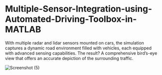 # Multiple-Sensor-Integration-using-Automated-Driving-Toolbox-in-MATLAB
With multiple radar and lidar sensors mounted on cars, the simulation captures a dynamic road environment filled with vehicles, each equipped with advanced sensing capabilities. The result? A comprehensive bird’s-eye view that offers an accurate depiction of the surrounding traffic.

![Screenshot (5)](https://github.com/pratz222/Multiple-Sensor-Integration-using-Automated-Driving-Toolbox-in-MATLAB/assets/53640877/12aa2b29-3cd1-4975-bc7a-ab5cd880bdc0)
